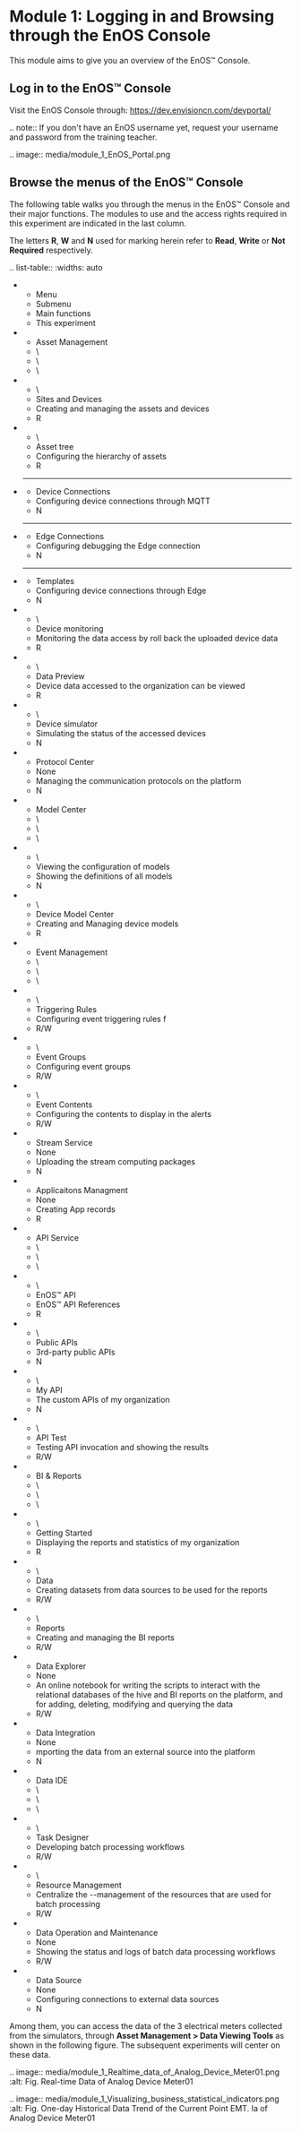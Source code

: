 # Module 1: Logging in and Browsing through the EnOS Console

This module aims to give you an overview of the EnOS™ Console.

## Log in to the EnOS™ Console

Visit the EnOS Console through: <https://dev.envisioncn.com/devportal/>

.. note:: If you don't have an EnOS username yet, request your username and password from the training teacher.

.. image:: media/module_1_EnOS_Portal.png

## Browse the menus of the EnOS™ Console

The following table walks you through the menus in the EnOS™ Console and their major functions. The modules to use and the access rights required in this experiment are indicated in the last column.

The letters **R**, **W** and **N** used for marking herein refer to **Read**, **Write** or **Not Required** respectively.

.. list-table::
   :widths: auto

   * - Menu
     - Submenu
     - Main functions
     - This experiment
   * - Asset Management
     - \
     - \
     - \
   * - \
     - Sites and Devices
     - Creating and managing the assets and devices
     - R
   * - \
     - Asset tree
     - Configuring the hierarchy of assets
     - R
   * - --
     - Device Connections
     - Configuring device connections through MQTT
     - N
   * - --
     - Edge Connections
     - Configuring debugging the Edge connection
     - N
   * - --
     - Templates
     - Configuring device connections through Edge
     - N
   * - \
     - Device monitoring
     - Monitoring the data access by roll back the uploaded device data
     - R
   * - \
     - Data Preview
     - Device data accessed to the organization can be viewed
     - R
   * - \
     - Device simulator
     - Simulating the status of the accessed devices
     - N
   * - Protocol Center
     - None
     - Managing the communication protocols on the platform
     - N
   * - Model Center
     - \
     - \
     - \
   * - \
     - Viewing the configuration of models
     - Showing the definitions of all models
     - N
   * - \
     - Device Model Center
     - Creating and Managing device models
     - R
   * - Event Management
     - \
     - \
     - \
   * - \
     - Triggering Rules
     - Configuring event triggering rules f
     - R/W
   * - \
     - Event Groups
     - Configuring event groups
     - R/W
   * - \
     - Event Contents
     - Configuring the contents to display in the alerts
     - R/W
   * - Stream Service
     - None
     - Uploading the stream computing packages
     - N
   * - Applicaitons Managment
     - None
     - Creating App records
     - R
   * - API Service
     - \
     - \
     - \
   * - \
     - EnOS™ API
     - EnOS™ API References
     - R
   * - \
     - Public APIs
     - 3rd-party public APIs
     - N
   * - \
     - My API
     - The custom APIs of my organization
     - N
   * - \
     - API Test
     - Testing API invocation and showing the results
     - R/W
   * - BI & Reports
     - \
     - \
     - \
   * - \
     - Getting Started
     - Displaying the reports and statistics of my organization
     - R
   * - \
     - Data
     - Creating datasets from data sources to be used for the reports
     - R/W
   * - \
     - Reports
     - Creating and managing the BI reports
     - R/W
   * - Data Explorer
     - None
     - An online notebook for writing the scripts to interact with the relational databases of the hive and BI reports on the platform, and for adding, deleting, modifying and querying the data
     - R/W
   * - Data Integration
     - None
     - mporting the data from an external source into the platform
     - N
   * - Data IDE
     - \
     - \
     - \
   * - \
     - Task Designer
     - Developing batch processing workflows
     - R/W
   * - \
     - Resource Management
     - Centralize the --management of the resources that are used for batch processing
     - R/W
   * - Data Operation and Maintenance
     - None
     - Showing the status and logs of batch data processing workflows
     - R/W
   * - Data Source
     - None
     - Configuring connections to external data sources
     - N

Among them, you can access the data of the 3 electrical meters collected from
the simulators, through **Asset Management > Data Viewing Tools** as shown in
the following figure. The subsequent experiments will center on these data.

.. image:: media/module_1_Realtime_data_of_Analog_Device_Meter01.png
   :alt: Fig. Real-time Data of Analog Device Meter01

.. image:: media/module_1_Visualizing_business_statistical_indicators.png
   :alt: Fig. One-day Historical Data Trend of the Current Point EMT. Ia of Analog Device
   Meter01

<!--end-->
